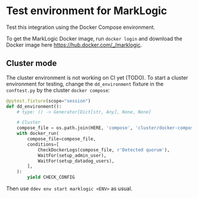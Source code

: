 # Test environment for MarkLogic

Test this integration using the Docker Compose environment.

To get the MarkLogic Docker image, run `docker login` and download the Docker image here https://hub.docker.com/_/marklogic.

## Cluster mode

The cluster environment is not working on CI yet (TODO).
To start a cluster environment for testing, change the `dd_environment` fixture in the `conftest.py` by the cluster `docker compose`: 
```python
@pytest.fixture(scope="session")
def dd_environment():
    # type: () -> Generator[Dict[str, Any], None, None]

    # Cluster
    compose_file = os.path.join(HERE, 'compose', 'cluster/docker-compose.yml')
    with docker_run(
        compose_file=compose_file,
        conditions=[
            CheckDockerLogs(compose_file, r'Detected quorum'),
            WaitFor(setup_admin_user),
            WaitFor(setup_datadog_users),
        ],
    ):
        yield CHECK_CONFIG
```
Then use `ddev env start marklogic <ENV>` as usual.
